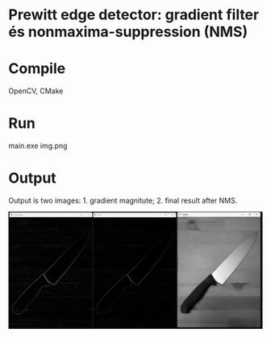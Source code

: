 # Prewitt edge detector: gradient filter és nonmaxima-suppression (NMS)
 
# Compile

OpenCV, CMake

# Run

main.exe img.png

# Output
Output is two images: 1. gradient magnitute; 2. final result after NMS.

![Example](example.png)

